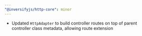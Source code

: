 ```yaml
---
"@inversifyjs/http-core": minor
---
```


- Updated `HttpAdapter` to build controller routes on top of parent controller class metadata, allowing route extension
